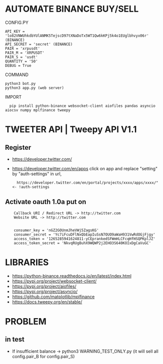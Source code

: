 # AUTOMATE BINANCE BUY/SELL

CONFIG.PY

    API_KEY = 'lo82VNWUhkdbYUlANMK5TejscD97tXNaDoTx5WT1Qw6kKPj5k4o1EUglbhvyx06r' (BINANCE)
    API_SECRET = 'secret' (BINANCE)
    PAIR = 'xrpusdt'
    PAIR_M = 'XRPUSDT'
    PAIR_S = 'usdt'
    QUANTITY = '50'
    DEBUG = True

COMMAND

    python3 bot.py
    python3 app.py (web server)


IMPORT

      pip install python-binance websocket-client aiofiles pandas asyncio aiocsv numpy mplfinance tweepy
      
# TWEETER API | Tweepy API V1.1

## Register
* https://developer.twitter.com/
* https://developer.twitter.com/en/apps
click on app and replace "setting" by "auth-settings" in url,

        https://developer.twitter.com/en/portal/projects/xxxx/apps/xxxx/" <- !auth-settings
           
## Activate oauth 1.0a put on

        Callback URI / Redirect URL -> http://twitter.com
        Website URL -> http://twitter.com
        
        
        consumer_key = 'nGZ2GOUnmJheVWj5ZagsKG'
        consumer_secret = 'Yc7iFcuDFlNxQbEapIuSsN7OUO9aWaH931VwRdOGjFjgy'
        access_token = '1265285941624811-yCEprankedSFWmHLCFcqHfHSQPKplJZ'
        access_token_secret = 'NkvqRUgBuhX9WQWP2j2EHO3S640KOIxDgCaVuGC'


# LIBRARIES

 * https://python-binance.readthedocs.io/en/latest/index.html
 * https://pypi.org/project/websocket-client/
 * https://pypi.org/project/aiofiles/
 * https://pypi.org/project/asyncio/
 * https://github.com/matplotlib/mplfinance
 * https://docs.tweepy.org/en/stable/

# PROBLEM

## in test
 * If insufficient balance -> python3 WARNING_TEST_ONLY.py (it will sell all config.pair_B for config.pair_S)
